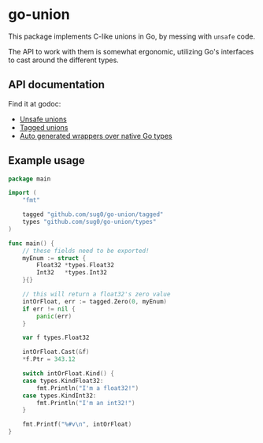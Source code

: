 # go-union

This package implements C-like unions in Go, by messing with `unsafe`
code.

The API to work with them is somewhat ergonomic, utilizing
Go's interfaces to cast around the different types.

## API documentation

Find it at godoc:

* [Unsafe unions](https://godoc.org/github.com/sug0/go-union)
* [Tagged unions](https://godoc.org/github.com/sug0/go-union/tagged)
* [Auto generated wrappers over native Go types](https://godoc.org/github.com/sug0/go-union/types)

## Example usage

```go
package main

import (
    "fmt"

    tagged "github.com/sug0/go-union/tagged"
    types "github.com/sug0/go-union/types"
)

func main() {
    // these fields need to be exported!
    myEnum := struct {
        Float32 *types.Float32
        Int32   *types.Int32
    }{}

    // this will return a float32's zero value
    intOrFloat, err := tagged.Zero(0, myEnum)
    if err != nil {
        panic(err)
    }

    var f types.Float32

    intOrFloat.Cast(&f)
    *f.Ptr = 343.12

    switch intOrFloat.Kind() {
    case types.KindFloat32:
        fmt.Println("I'm a float32!")
    case types.KindInt32:
        fmt.Println("I'm an int32!")
    }

    fmt.Printf("%#v\n", intOrFloat)
}
```
